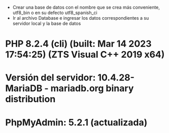- Crear una base de datos con el nombre que se crea más conveniente, utf8_bin o en su defecto utf8_spanish_ci
- Ir al archivo Database e ingresar los datos correspondientes a su servidor local y la base de datos



# PHP 8.2.4 (cli) (built: Mar 14 2023 17:54:25) (ZTS Visual C++ 2019 x64)
# Versión del servidor: 10.4.28-MariaDB - mariadb.org binary distribution
# PhpMyAdmin: 5.2.1 (actualizada)